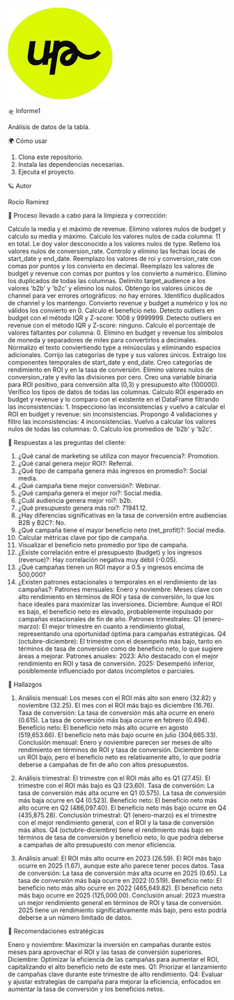 ![](https://github.com/Roxy-5/Informe1/blob/main/images.jpg)

🛸 Informe1

Análisis de datos de la tabla.

🌍 Cómo usar

1. Clona este repositorio.
2. Instala las dependencias necesarias.
3. Ejecuta el proyecto.

🪐 Autor

Rocío Ramírez

🌌 Proceso llevado a cabo para la limpieza y corrección:

Calculo la media y el máximo de revenue.
Elimino valores nulos de budget y calculo su media y máximo.
Calculo los valores nulos de cada columna: 11 en total.
Le doy valor desconocido a los valores nulos de type.
Relleno los valores nulos de conversion_rate.
Controlo y elimino las fechas locas de start_date y end_date. 
Reemplazo los valores de roi y conversion_rate con comas por puntos y los convierto en decimal.
Reemplazo los valores de budget y revenue con comas por puntos y los convierto a numérico.
Elimino los duplicados de todas las columnas.
Delimito target_audience a los valores 'b2b' y 'b2c' y elimino los nulos.
Obtengo los valores únicos de channel para ver errores ortográficos: no hay errores.
Identifico duplicados de channel y los mantengo.
Convierto revenue y budget a numérico y los no válidos los convierto en 0.
Calculo el beneficio neto.
Detecto outliers en budget con el método IQR y Z-score: 1008 y 9999999.
Detecto outliers en revenue con el método IQR y Z-score: ninguno.
Calculo el porcentaje de valores faltantes por columna: 0.
Elimino en budget y revenue los símbolos de moneda y separadores de miles para convertirlos a decimales.
Normalizo el texto conviertiendo type a minúsculas y eliminando espacios adicionales.
Corrijo las categorías de type y sus valores únicos.
Extraigo los componentes temporales de start_date y end_date.
Creo categorías de rendimiento en ROI y en la tasa de conversión.
Elimino valores nulos de conversion_rate y evito las divisiones por cero.
Creo una variable binaria para ROI positivo, para conversión alta (0,3) y presupuesto alto (100000).
Verifico los tipos de datos de todas las columnas.
Calculo ROI esperado en budget y revenue y lo comparo con el existente en el DataFrame filtrando las inconsistencias: 1.
Inspecciono las inconsistencias y vuelvo a calcular el ROI en budget y revenue: sin inconsistencias.
Propongo 4 validaciones y filtro las inconsistencias: 4 inconsistencias.
Vuelvo a calcular los valores nulos de todas las columnas: 0.
Calculo los promedios de 'b2b' y 'b2c'.

🚀 Respuestas a las preguntas del cliente:

1. ¿Qué canal de marketing se utiliza con mayor frecuencia?: Promotion.
2. ¿Qué canal genera mejor ROI?: Referral.
3. ¿Qué tipo de campaña genera más ingresos en promedio?: Social media.
4. ¿Qué campaña tiene mejor conversión?: Webinar.
5. ¿Qué campaña genera el mejor roi?: Social media.
6. ¿Cuál audiencia genera mejor roi?: b2b.
7. ¿Qué presupuesto genera más roi?: 71941.12.
8. ¿Hay diferencias significativas en la tasa de conversión entre audiencias B2B y B2C?: No.
9. ¿Qué campaña tiene el mayor beneficio neto (net_profit)?: Social media.
10. Calcular métricas clave por tipo de campaña.
11. Visualizar el beneficio neto promedio por tipo de campaña.
12. ¿Existe correlación entre el presupuesto (budget) y los ingresos (revenue)?: Hay correlación negativa muy débil (-0.05).
13. ¿Qué campañas tienen un ROI mayor a 0.5 y ingresos encima de 500,000?
14. ¿Existen patrones estacionales o temporales en el rendimiento de las campañas?: 
    Patrones mensuales:
    Enero y noviembre: Meses clave con alto rendimiento en términos de ROI y tasa de conversión, lo que los hace ideales para maximizar las inversiones.
    Diciembre: Aunque el ROI es bajo, el beneficio neto es elevado, probablemente impulsado por campañas estacionales de fin de año.
    Patrones trimestrales:
    Q1 (enero-marzo): El mejor trimestre en cuanto a rendimiento global, representando una oportunidad óptima para campañas estratégicas.
    Q4 (octubre-diciembre): El trimestre con el desempeño más bajo, tanto en términos de tasa de conversión como de beneficio neto, lo que sugiere áreas a       mejorar.
    Patrones anuales:
    2023: Año destacado con el mejor rendimiento en ROI y tasa de conversión.
    2025: Desempeño inferior, posiblemente influenciado por datos incompletos o parciales.

🌋 Hallazgos

1. Análisis mensual:
Los meses con el ROI más alto son enero (32.82) y noviembre (32.25).
El mes con el ROI más bajo es diciembre (16.76).
Tasa de conversión:
La tasa de conversión más alta ocurre en enero (0.615).
La tasa de conversión más baja ocurre en febrero (0.494).
Beneficio neto:
El beneficio neto más alto ocurre en agosto (519,653.66).
El beneficio neto más bajo ocurre en julio (304,665.33).
Conclusión mensual:
Enero y noviembre parecen ser meses de alto rendimiento en términos de ROI y tasa de conversión.
Diciembre tiene un ROI bajo, pero el beneficio neto es relativamente alto, lo que podría deberse a campañas de fin de año con altos presupuestos.

2. Análisis trimestral:
El trimestre con el ROI más alto es Q1 (27.45).
El trimestre con el ROI más bajo es Q3 (23.60).
Tasa de conversión:
La tasa de conversión más alta ocurre en Q1 (0.575).
La tasa de conversión más baja ocurre en Q4 (0.523).
Beneficio neto:
El beneficio neto más alto ocurre en Q2 (486,097.40).
El beneficio neto más bajo ocurre en Q4 (435,875.28).
Conclusión trimestral:
Q1 (enero-marzo) es el trimestre con el mejor rendimiento general, con el ROI y la tasa de conversión más altos.
Q4 (octubre-diciembre) tiene el rendimiento más bajo en términos de tasa de conversión y beneficio neto, lo que podría deberse a campañas de alto presupuesto con menor eficiencia.

3. Análisis anual:
El ROI más alto ocurre en 2023 (26.59).
El ROI más bajo ocurre en 2025 (1.67), aunque este año parece tener pocos datos.
Tasa de conversión:
La tasa de conversión más alta ocurre en 2025 (0.65).
La tasa de conversión más baja ocurre en 2022 (0.519).
Beneficio neto:
El beneficio neto más alto ocurre en 2022 (465,649.82).
El beneficio neto más bajo ocurre en 2025 (125,000.00).
Conclusión anual:
2023 muestra un mejor rendimiento general en términos de ROI y tasa de conversión.
2025 tiene un rendimiento significativamente más bajo, pero esto podría deberse a un número limitado de datos.

🧭 Recomendaciones estratégicas

Enero y noviembre: Maximizar la inversión en campañas durante estos meses para aprovechar el ROI y las tasas de conversión superiores.
Diciembre: Optimizar la eficiencia de las campañas para aumentar el ROI, capitalizando el alto beneficio neto de este mes.
Q1: Priorizar el lanzamiento de campañas clave durante este trimestre de alto rendimiento.
Q4: Evaluar y ajustar estrategias de campaña para mejorar la eficiencia, enfocados en aumentar la tasa de conversión y los beneficios netos.
